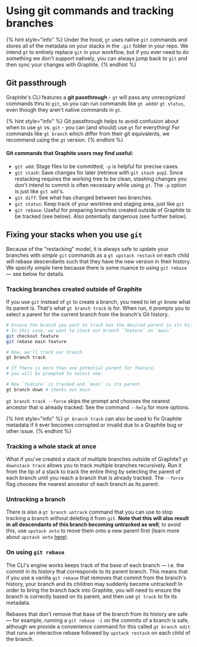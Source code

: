 # Using git commands and tracking branches

{% hint style="info" %}
Under the hood, `gt` uses native `git` commands and stores all of the metadata on your stacks in the `.git` folder in your repo. We intend `gt` to entirely replace `git` in your workflow, but if you ever need to do something we don't support natively, you can always jump back to `git` and then sync your changes with Graphite.
{% endhint %}

## Git passthrough

Graphite's CLI features a **git passthrough** - `gt` will pass any unrecognized commands thru to `git`, so you can run commands like `gt add`or `gt status`, even though they aren't native commands in `gt`.

{% hint style="info" %}
Git passthrough helps to avoid confusion about when to use `gt` vs. `git` - you can (and should) use `gt` for everything! For commands like `gt branch` which differ from their git equivalents, we recommend using the `gt` version.
{% endhint %}

#### Git commands that Graphite users may find useful:

* `git add`: Stage files to be committed; `-p` is helpful for precise cases.
* `git stash`: Save changes for later (retrieve with `git stash pop`).  Since restacking requires the working tree to be clean, stashing changes you don't intend to commit is often necessary while using `gt`. The `-p` option is just like `git add`'s.
* `git diff`: See what has changed between two branches.
* `git status`: Keep track of your worktree and staging area, just like `git`
* `git rebase`: Useful for preparing branches created outside of Graphite to be tracked (see below).  Also potentially dangerous (see further below).

## Fixing your stacks when you use `git`

Because of the "restacking" model, it is always safe to update your branches with _simple_ `git` commands as a `gt upstack restack` on each child will rebase descendants such that they have the new version in their history.  We specify _simple_ here because there is some nuance to using `git rebase` — see below for details.

### Tracking branches created outside of Graphite

If you use `git` instead of `gt` to create a branch, you need to let `gt` know what its parent is.  That's what `gt branch track` is for.  When run, it prompts you to select a parent for the current branch from the branch's Git history. &#x20;

```bash
# Ensure the branch you want to track has the desired parent in its history
# In this case, we want to stack our branch `feature` on `main`
git checkout feature
git rebase main feature

# Now, we'll track our branch
gt branch track

# If there is more than one potential parent for feature,
# you will be prompted to select one.

# Now `feature` is tracked and `main` is its parent
gt branch down # checks out main

```

`gt branch track --force` skips the prompt and chooses the nearest ancestor that is already tracked.  See the command `--help` for more options.

{% hint style="info" %}
`gt branch track` can also be used to fix Graphite metadata if it ever becomes corrupted or invalid due to a Graphite bug or other issue.
{% endhint %}

### Tracking a whole stack at once

What if you've created a stack of multiple branches outside of Graphite?  `gt downstack track` allows you to track multiple branches recursively.  Run it from the tip of a stack to track the entire thing by selecting the parent of each branch until you reach a branch that is already tracked. The `--force` flag  chooses the nearest ancestor of each branch as its parent.

### Untracking a branch

There is also a `gt branch untrack` command that you can use to stop tracking a branch without deleting it from `git`.  **Note that this will also result in all descendants of this branch becoming untracked as well**; to avoid this, use `upstack onto` to move them onto a new parent first (learn more about `upstack onto` [here](https://docs.graphite.dev/guides/graphite-cli/modifying-a-stack#gt-upstack-onto)).

### On using `git rebase`

The CLI's engine works keeps track of the base of each branch — i.e. the commit in its history that corresponds to its parent branch.  This means that if you use a vanilla `git rebase` that removes that commit from the branch's history, your branch and its children may suddenly become untracked! In order to bring the branch back into Graphite, you will need to ensure the branch is correctly based on its parent, and then use `gt track` to fix its metadata.

Rebases that don't remove that base of the branch from its history are safe — for example, running a `git rebase -i` on the commits of a branch is safe, although we provide a convenience command for this called `gt branch edit` that runs an interactive rebase followed by `upstack restack` on each child of the branch.



